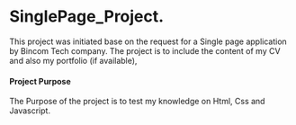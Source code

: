 # SinglePage_Project.
This project was initiated base on the request for a Single page application by Bincom Tech company.
The project is to include the content of my CV and also my portfolio (if available),

#### Project Purpose 
The Purpose of the project is to test my knowledge on Html, Css and Javascript.